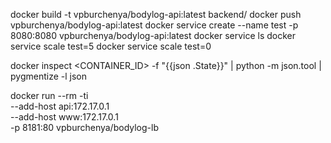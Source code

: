 docker build -t vpburchenya/bodylog-api:latest backend/
docker push vpburchenya/bodylog-api:latest
docker service create --name test -p 8080:8080 vpburchenya/bodylog-api:latest
docker service ls
docker service scale test=5
docker service scale test=0

docker inspect <CONTAINER_ID> -f "{{json .State}}" | python -m json.tool | pygmentize -l json


docker run --rm -ti \
  --add-host api:172.17.0.1 \
  --add-host www:172.17.0.1 \
  -p 8181:80 vpburchenya/bodylog-lb

